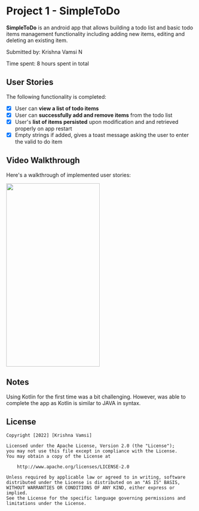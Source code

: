 # Project 1 - SimpleToDo

**SimpleToDo** is an android app that allows building a todo list and basic todo items management functionality including adding new items, editing and deleting an existing item.

Submitted by: Krishna Vamsi N

Time spent: 8 hours spent in total

## User Stories

The following functionality is completed:

* [x] User can **view a list of todo items**
* [x] User can **successfully add and remove items** from the todo list
* [x] User's **list of items persisted** upon modification and and retrieved properly on app restart
* [x] Empty strings if added, gives a toast message asking the user to enter the valid to do item

## Video Walkthrough

Here's a walkthrough of implemented user stories:

<img src="https://github.com/vnandamuru/SimpleToDo/blob/master/Android%20GIF%20Submission%20-%20Imgur.gif" width="250" height="490"/>

## Notes

Using Kotlin for the first time was a bit challenging. However, was able to complete the app as Kotlin is similar to JAVA in syntax.

## License

    Copyright [2022] [Krishna Vamsi]

    Licensed under the Apache License, Version 2.0 (the "License");
    you may not use this file except in compliance with the License.
    You may obtain a copy of the License at

        http://www.apache.org/licenses/LICENSE-2.0

    Unless required by applicable law or agreed to in writing, software
    distributed under the License is distributed on an "AS IS" BASIS,
    WITHOUT WARRANTIES OR CONDITIONS OF ANY KIND, either express or implied.
    See the License for the specific language governing permissions and
    limitations under the License.
